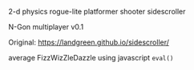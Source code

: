 2-d physics rogue-lite platformer shooter sidescroller

N-Gon multiplayer v0.1 

Original:
https://landgreen.github.io/sidescroller/

average FizzWizZleDazzle using javascript `eval()`
